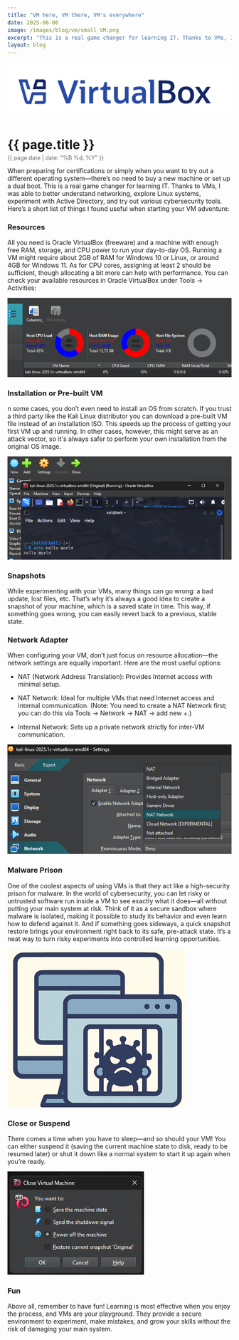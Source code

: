 ```yaml
---
title: "VM here, VM there, VM's everywhere"
date: 2025-06-06
image: /images/blog/vm/small_VM.png
excerpt: "This is a real game changer for learning IT. Thanks to VMs, I was able to better understand networking, explore Linux systems, experiment with Active Directory, and try out various cybersecurity tools."
layout: blog
---
```

<img src="/images/blog/vm/vm_baner.png" alt="Oracle Virtual Box" class="responsive-image">
<h1 style="margin-bottom: 5px;">{{ page.title }}</h1>
<p style="font-size: 0.9em; color: #666; margin-top: 0;">{{ page.date | date: "%B %d, %Y" }}</p>
When preparing for certifications or simply when you want to try out a different operating system—there’s no need to buy a new machine or set up a dual boot. This is a real game changer for learning IT. Thanks to VMs, I was able to better understand networking, explore Linux systems, experiment with Active Directory, and try out various cybersecurity tools. Here’s a short list of things I found useful when starting your VM adventure:

### Resources
All you need is Oracle VirtualBox (freeware) and a machine with enough free RAM, storage, and CPU power to run your day-to-day OS. Running a VM might require about 2GB of RAM for Windows 10 or Linux, or around 4GB for Windows 11. As for CPU cores, assigning at least 2 should be sufficient, though allocating a bit more can help with performance. You can check your available resources in Oracle VirtualBox under Tools → Activities:

<img src="/images/blog/vm/vm_resource.png" alt="VM resource screen in Oracle VirtualBox" class="responsive-image">

### Installation or Pre-built VM
n some cases, you don’t even need to install an OS from scratch. If you trust a third party like the Kali Linux distributor you can download a pre-built VM file instead of an installation ISO. This speeds up the process of getting your first VM up and running. In other cases, however, this might serve as an attack vector, so it's always safer to perform your own installation from the original OS image.

<img src="/images/blog/vm/vm_hello.png" alt="Pre-built VM welcome screen" class="responsive-image">

### Snapshots
While experimenting with your VMs, many things can go wrong: a bad update, lost files, etc. That’s why it’s always a good idea to create a snapshot of your machine, which is a saved state in time. This way, if something goes wrong, you can easily revert back to a previous, stable state.

### Network Adapter
When configuring your VM, don’t just focus on resource allocation—the network settings are equally important. Here are the most useful options:

* NAT (Network Address Translation): Provides Internet access with minimal setup.

* NAT Network: Ideal for multiple VMs that need Internet access and internal communication. (Note: You need to create a NAT Network first; you can do this via Tools → Network → NAT → add new +.)

* Internal Network: Sets up a private network strictly for inter-VM communication.

<img src="/images/blog/vm/vm_network.png" alt="Network settings in Oracle VirtualBox" class="responsive-image">

### Malware Prison
One of the coolest aspects of using VMs is that they act like a high-security prison for malware. In the world of cybersecurity, you can let risky or untrusted software run inside a VM to see exactly what it does—all without putting your main system at risk. Think of it as a secure sandbox where malware is isolated, making it possible to study its behavior and even learn how to defend against it. And if something goes sideways, a quick snapshot restore brings your environment right back to its safe, pre-attack state. It’s a neat way to turn risky experiments into controlled learning opportunities.

<img src="/images/blog/vm/vm.png" alt="malware prison" class="responsive-image">

### Close or Suspend
There comes a time when you have to sleep—and so should your VM! You can either suspend it (saving the current machine state to disk, ready to be resumed later) or shut it down like a normal system to start it up again when you’re ready.

<img src="/images/blog/vm/vm_close.png" alt="Options to close or save VM state" class="responsive-image">

### Fun
Above all, remember to have fun! Learning is most effective when you enjoy the process, and VMs are your playground. They provide a secure environment to experiment, make mistakes, and grow your skills without the risk of damaging your main system.
